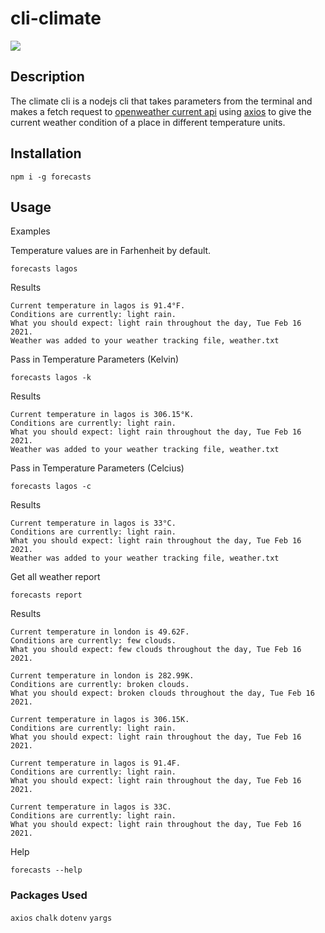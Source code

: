 # cli-climate

<img src="https://res.cloudinary.com/project-s/image/upload/v1613503859/climate_cli_search_j3cngj.png" />

## Description
The climate cli is a nodejs cli that takes parameters from the terminal and makes a fetch request to [openweather current api](https://openweathermap.org/current) using [axios](https://www.npmjs.com/package/axios) to give the current weather condition of a place in different temperature units.
## Installation
`npm i -g forecasts`


## Usage
Examples

Temperature values are in Farhenheit by default.

```
forecasts lagos
```

Results

```
Current temperature in lagos is 91.4°F.
Conditions are currently: light rain.
What you should expect: light rain throughout the day, Tue Feb 16 2021. 
Weather was added to your weather tracking file, weather.txt
```

Pass in Temperature Parameters (Kelvin)
```
forecasts lagos -k
```
Results
```
Current temperature in lagos is 306.15°K.
Conditions are currently: light rain.
What you should expect: light rain throughout the day, Tue Feb 16 2021. 
Weather was added to your weather tracking file, weather.txt
```

Pass in Temperature Parameters (Celcius)
```
forecasts lagos -c
```
Results
```
Current temperature in lagos is 33°C.
Conditions are currently: light rain.
What you should expect: light rain throughout the day, Tue Feb 16 2021. 
Weather was added to your weather tracking file, weather.txt
```

Get all weather report
```
forecasts report 
```
Results 

```
Current temperature in london is 49.62F.
Conditions are currently: few clouds.
What you should expect: few clouds throughout the day, Tue Feb 16 2021.

Current temperature in london is 282.99K.
Conditions are currently: broken clouds.
What you should expect: broken clouds throughout the day, Tue Feb 16 2021.

Current temperature in lagos is 306.15K.
Conditions are currently: light rain.
What you should expect: light rain throughout the day, Tue Feb 16 2021.

Current temperature in lagos is 91.4F.
Conditions are currently: light rain.
What you should expect: light rain throughout the day, Tue Feb 16 2021.

Current temperature in lagos is 33C.
Conditions are currently: light rain.
What you should expect: light rain throughout the day, Tue Feb 16 2021.
```

Help
```
forecasts --help
```

### Packages Used
`axios`
`chalk`
`dotenv`
`yargs`